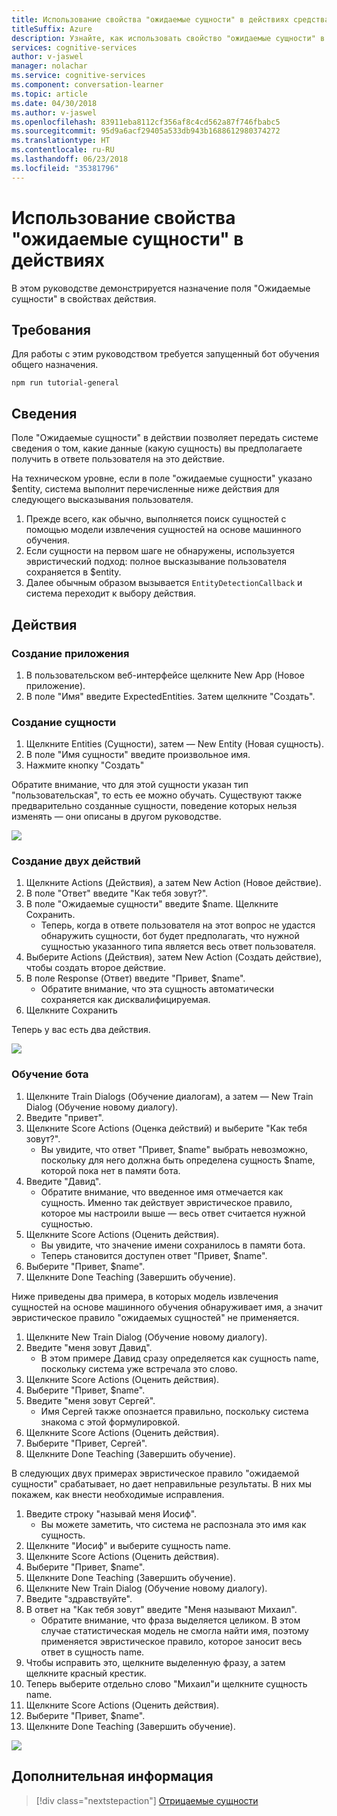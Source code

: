 ```yaml
---
title: Использование свойства "ожидаемые сущности" в действиях средства для обучения ведению диалога — Microsoft Cognitive Services | Документация Майкрософт
titleSuffix: Azure
description: Узнайте, как использовать свойство "ожидаемые сущности" в приложении средства для обучения ведению диалога.
services: cognitive-services
author: v-jaswel
manager: nolachar
ms.service: cognitive-services
ms.component: conversation-learner
ms.topic: article
ms.date: 04/30/2018
ms.author: v-jaswel
ms.openlocfilehash: 83911eba8112cf356af8c4cd562a87f746fbabc5
ms.sourcegitcommit: 95d9a6acf29405a533db943b1688612980374272
ms.translationtype: HT
ms.contentlocale: ru-RU
ms.lasthandoff: 06/23/2018
ms.locfileid: "35381796"
---
```

# <a name="how-to-use-the-expected-entity-property-of-actions"></a>Использование свойства "ожидаемые сущности" в действиях

В этом руководстве демонстрируется назначение поля "Ожидаемые сущности" в свойствах действия.

## <a name="requirements"></a>Требования
Для работы с этим руководством требуется запущенный бот обучения общего назначения.

    npm run tutorial-general

## <a name="details"></a>Сведения
Поле "Ожидаемые сущности" в действии позволяет передать системе сведения о том, какие данные (какую сущность) вы предполагаете получить в ответе пользователя на это действие.

На техническом уровне, если в поле "ожидаемые сущности" указано $entity, система выполнит перечисленные ниже действия для следующего высказывания пользователя.

1. Прежде всего, как обычно, выполняется поиск сущностей с помощью модели извлечения сущностей на основе машинного обучения.
2. Если сущности на первом шаге не обнаружены, используется эвристический подход: полное высказывание пользователя сохраняется в $entity.
3. Далее обычным образом вызывается `EntityDetectionCallback` и система переходит к выбору действия.

## <a name="steps"></a>Действия

### <a name="create-the-application"></a>Создание приложения

1. В пользовательском веб-интерфейсе щелкните New App (Новое приложение).
2. В поле "Имя" введите ExpectedEntities. Затем щелкните "Создать".

### <a name="create-an-entity"></a>Создание сущности

1. Щелкните Entities (Сущности), затем — New Entity (Новая сущность).
2. В поле "Имя сущности" введите произвольное имя.
3. Нажмите кнопку "Создать"

Обратите внимание, что для этой сущности указан тип "пользовательская", то есть ее можно обучать.  Существуют также предварительно созданные сущности, поведение которых нельзя изменять — они описаны в другом руководстве.

![](../media/tutorial4_entities.PNG)

### <a name="create-two-actions"></a>Создание двух действий

1. Щелкните Actions (Действия), а затем New Action (Новое действие).
2. В поле "Ответ" введите "Как тебя зовут?".
3. В поле "Ожидаемые сущности" введите $name. Щелкните Сохранить.
    - Теперь, когда в ответе пользователя на этот вопрос не удастся обнаружить сущности, бот будет предполагать, что нужной сущностью указанного типа является весь ответ пользователя.
2. Выберите Actions (Действия), затем New Action (Создать действие), чтобы создать второе действие.
3. В поле Response (Ответ) введите "Привет, $name".
    - Обратите внимание, что эта сущность автоматически сохраняется как дисквалифицируемая. 
4. Щелкните Сохранить

Теперь у вас есть два действия.

![](../media/tutorial4_actions.PNG)

### <a name="train-the-bot"></a>Обучение бота

1. Щелкните Train Dialogs (Обучение диалогам), а затем — New Train Dialog (Обучение новому диалогу).
2. Введите "привет".
3. Щелкните Score Actions (Оценка действий) и выберите "Как тебя зовут?".
    - Вы увидите, что ответ "Привет, $name" выбрать невозможно, поскольку для него должна быть определена сущность $name, которой пока нет в памяти бота.
2. Введите "Давид". 
    - Обратите внимание, что введенное имя отмечается как сущность. Именно так действует эвристическое правило, которое мы настроили выше — весь ответ считается нужной сущностью.
5. Щелкните Score Actions (Оценить действия).
    - Вы увидите, что значение имени сохранилось в памяти бота.
    - Теперь становится доступен ответ "Привет, $name". 
6. Выберите "Привет, $name".
7. Щелкните Done Teaching (Завершить обучение).

Ниже приведены два примера, в которых модель извлечения сущностей на основе машинного обучения обнаруживает имя, а значит эвристическое правило "ожидаемых сущностей" не применяется.

1. Щелкните New Train Dialog (Обучение новому диалогу).
2. Введите "меня зовут Давид".
    - В этом примере Давид сразу определяется как сущность name, поскольку система уже встречала это слово.
2. Щелкните Score Actions (Оценить действия).
3. Выберите "Привет, $name".
4. Введите "меня зовут Сергей".
    - Имя Сергей также опознается правильно, поскольку система знакома с этой формулировкой.
2. Щелкните Score Actions (Оценить действия).
2. Выберите "Привет, Сергей".
3. Щелкните Done Teaching (Завершить обучение).

В следующих двух примерах эвристическое правило "ожидаемой сущности" срабатывает, но дает неправильные результаты. В них мы покажем, как внести необходимые исправления.

1. Введите строку "называй меня Иосиф".
    - Вы можете заметить, что система не распознала это имя как сущность.
2. Щелкните "Иосиф" и выберите сущность name.
3. Щелкните Score Actions (Оценить действия).
4. Выберите "Привет, $name".
5. Щелкните Done Teaching (Завершить обучение).
1. Щелкните New Train Dialog (Обучение новому диалогу).
2. Введите "здравствуйте".
3. В ответ на "Как тебя зовут" введите "Меня называют Михаил".
    - Обратите внимание, что фраза выделяется целиком. В этом случае статистическая модель не смогла найти имя, поэтому применяется эвристическое правило, которое заносит весь ответ в сущность name.
2. Чтобы исправить это, щелкните выделенную фразу, а затем щелкните красный крестик. 
3. Теперь выберите отдельно слово "Михаил"и щелкните сущность name.
2. Щелкните Score Actions (Оценить действия).
3. Выберите "Привет, $name".
4. Щелкните Done Teaching (Завершить обучение).

![](../media/tutorial4_dialogs.PNG)

## <a name="next-steps"></a>Дополнительная информация

> [!div class="nextstepaction"]
> [Отрицаемые сущности](./5-negatable-entities.md)
